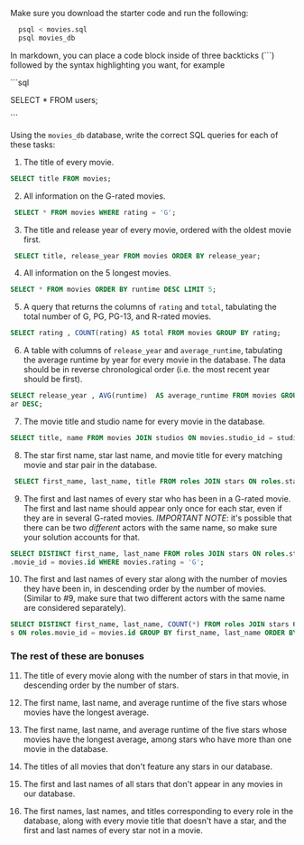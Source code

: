 Make sure you download the starter code and run the following:

```sh
  psql < movies.sql
  psql movies_db
```

In markdown, you can place a code block inside of three backticks (```) followed by the syntax highlighting you want, for example

\```sql

SELECT \* FROM users;

\```

Using the `movies_db` database, write the correct SQL queries for each of these tasks:

1.  The title of every movie.
```sql
SELECT title FROM movies;
```

2.  All information on the G-rated movies.

```sql
 SELECT * FROM movies WHERE rating = 'G';
```

3.  The title and release year of every movie, ordered with the
    oldest movie first.
```sql
 SELECT title, release_year FROM movies ORDER BY release_year;
```
4.  All information on the 5 longest movies.
```sql
SELECT * FROM movies ORDER BY runtime DESC LIMIT 5;
```
5.  A query that returns the columns of `rating` and `total`, tabulating the
    total number of G, PG, PG-13, and R-rated movies.
```sql
SELECT rating , COUNT(rating) AS total FROM movies GROUP BY rating;
```
6.  A table with columns of `release_year` and `average_runtime`,
    tabulating the average runtime by year for every movie in the database. The data should be in reverse chronological order (i.e. the most recent year should be first).
```sql
SELECT release_year , AVG(runtime)  AS average_runtime FROM movies GROUP BY release_year ORDER BY release_ye
ar DESC;
```
7.  The movie title and studio name for every movie in the
    database.
```sql
SELECT title, name FROM movies JOIN studios ON movies.studio_id = studios.id;
```
8.  The star first name, star last name, and movie title for every
    matching movie and star pair in the database.
```sql
 SELECT first_name, last_name, title FROM roles JOIN stars ON roles.star_id = stars.id JOIN movies ON roles.movie_id = movies.id;
```
9.  The first and last names of every star who has been in a G-rated movie. The first and last name should appear only once for each star, even if they are in several G-rated movies. *IMPORTANT NOTE*: it's possible that there can be two *different* actors with the same name, so make sure your solution accounts for that.
```sql
SELECT DISTINCT first_name, last_name FROM roles JOIN stars ON roles.star_id = stars.id JOIN movies ON roles
.movie_id = movies.id WHERE movies.rating = 'G';
```
10. The first and last names of every star along with the number
    of movies they have been in, in descending order by the number of movies. (Similar to #9, make sure
    that two different actors with the same name are considered separately).
```sql
SELECT DISTINCT first_name, last_name, COUNT(*) FROM roles JOIN stars ON roles.star_id = stars.id JOIN movie
s ON roles.movie_id = movies.id GROUP BY first_name, last_name ORDER BY COUNT(*) DESC;
```
### The rest of these are bonuses

11. The title of every movie along with the number of stars in
    that movie, in descending order by the number of stars.

12. The first name, last name, and average runtime of the five
    stars whose movies have the longest average.

13. The first name, last name, and average runtime of the five
    stars whose movies have the longest average, among stars who have more than one movie in the database.

14. The titles of all movies that don't feature any stars in our
    database.

15. The first and last names of all stars that don't appear in any movies in our database.

16. The first names, last names, and titles corresponding to every
    role in the database, along with every movie title that doesn't have a star, and the first and last names of every star not in a movie.

